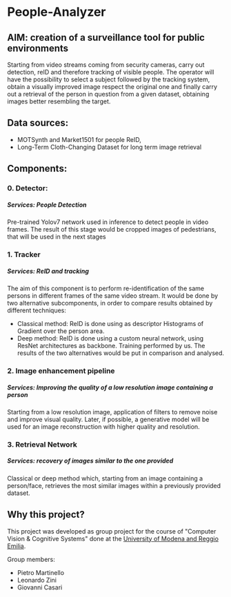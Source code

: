 # People-Analyzer

## AIM: creation of a surveillance tool for public environments
Starting from video streams coming from security cameras, carry out detection, reID and therefore tracking of visible people. The operator will have the possibility to select a subject followed by the tracking system, obtain a visually improved image respect the original one and finally carry out a retrieval of the person in question from a given dataset, obtaining images better resembling the target.

## Data sources:
- MOTSynth and Market1501 for people ReID,
- Long-Term Cloth-Changing Dataset for long term image retrieval

## Components:

### 0. Detector:
##### Services: People Detection
Pre-trained Yolov7 network used in inference to detect people in video frames.
The result of this stage would be cropped images of pedestrians, that will be used in the next stages

### 1. Tracker
##### Services: ReID and tracking
The aim of this component is to perform re-identification of the same persons in different frames of the same video stream. It would be done by two alternative subcomponents, in order to compare results obtained by different techniques:
  - Classical method:
  ReID is done using as descriptor Histograms of Gradient over the person area.
  - Deep method:
  ReID is done using a custom neural network, using ResNet architectures as backbone. Training performed by us.
  The results of the two alternatives would be put in comparison and analysed.

### 2. Image enhancement pipeline
##### Services: Improving the quality of a low resolution image containing a person
Starting from a low resolution image, application of filters to remove noise and improve visual quality. Later, if possible, a generative model will be used for an image reconstruction with higher quality and resolution.

### 3. Retrieval Network
##### Services: recovery of images similar to the one provided
Classical or deep method which, starting from an image containing a person/face, retrieves the
most similar images within a previously provided dataset.



## Why this project? 
This project was developed as group project for the course of "Computer Vision & Cognitive Systems" done at the [University of Modena and Reggio Emilia](https://www.unimore.it/).

Group members:
- Pietro Martinello
- Leonardo Zini
- Giovanni Casari
